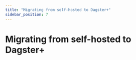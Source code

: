 ```yaml
---
title: "Migrating from self-hosted to Dagster+"
sidebar_position: 7
---
```


# Migrating from self-hosted to Dagster+
